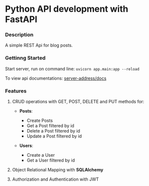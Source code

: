 # Python API development with FastAPI

### Description
A simple REST Api for blog posts.

### Gettinng Started
Start server, run on command line: 
`uvicorn app.main:app --reload`

To view api documentations: [server-address/docs](http://localhost:8000/docs)

### Features

1. CRUD operations with GET, POST, DELETE and PUT methods for:

   - **Posts**:
     - Create Posts
     - Get a Post filtered by id
     - Delete a Post filtered by id
     - Update a Post filtered by id

   - **Users**:
     - Create a User
     - Get a User filtered by id

2. Object Relational Mapping with **SQLAlchemy**

3. Authorization and Authentication with JWT